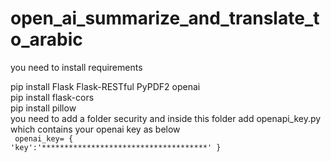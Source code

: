 # open_ai_summarize_and_translate_to_arabic

you need to install requirements 
<br />

pip install Flask Flask-RESTful PyPDF2 openai 
<br />
pip install flask-cors
<br />
pip install pillow
<br />
you need to add a folder security and inside this folder add openapi_key.py which contains your openai key as below
<br />
<code>
openai_key= {
    'key':'*************************************'
}
</code>




